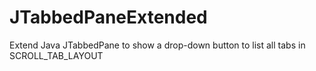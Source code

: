 # JTabbedPaneExtended
Extend Java JTabbedPane to show a drop-down button to list all tabs in SCROLL_TAB_LAYOUT
